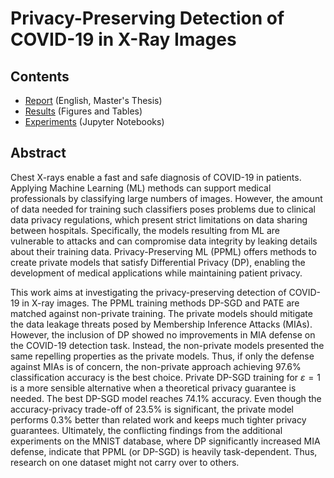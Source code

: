 # Privacy-Preserving Detection of COVID-19 in X-Ray Images

## Contents
* [Report](reports/Masters_Thesis_Lucas_Lange.pdf) (English, Master's Thesis)
* [Results](results/) (Figures and Tables)
* [Experiments](experiments/) (Jupyter Notebooks)

## Abstract
Chest X-rays enable a fast and safe diagnosis of COVID-19 in patients. Applying Machine Learning (ML) methods can support medical professionals by classifying large numbers of images. However, the amount of data needed for training such classifiers poses problems due to clinical data privacy regulations, which present strict limitations on data sharing between hospitals. Specifically, the models resulting from ML are vulnerable to attacks and can compromise data integrity by leaking details about their training data. Privacy-Preserving ML (PPML) offers methods to create private models that satisfy Differential Privacy (DP), enabling the development of medical applications while maintaining patient privacy.

This work aims at investigating the privacy-preserving detection of COVID-19 in X-ray images. The PPML training methods DP-SGD and PATE are matched against non-private training. The private models should mitigate the data leakage threats posed by Membership Inference Attacks (MIAs). However, the inclusion of DP showed no improvements in MIA defense on the COVID-19 detection task. Instead, the non-private models presented the same repelling properties as the private models. Thus, if only the defense against MIAs is of concern, the non-private approach achieving 97.6\% classification accuracy is the best choice. Private DP-SGD training for $\varepsilon = 1$ is a more sensible alternative when a theoretical privacy guarantee is needed. The best DP-SGD model reaches 74.1\% accuracy. Even though the accuracy-privacy trade-off of 23.5\% is significant, the private model performs 0.3\% better than related work and keeps much tighter privacy guarantees. Ultimately, the conflicting findings from the additional experiments on the MNIST database, where DP significantly increased MIA defense, indicate that PPML (or DP-SGD) is heavily task-dependent. Thus, research on one dataset might not carry over to others.